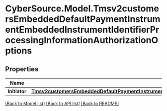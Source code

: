# CyberSource.Model.Tmsv2customersEmbeddedDefaultPaymentInstrumentEmbeddedInstrumentIdentifierProcessingInformationAuthorizationOptions
## Properties

Name | Type | Description | Notes
------------ | ------------- | ------------- | -------------
**Initiator** | [**Tmsv2customersEmbeddedDefaultPaymentInstrumentEmbeddedInstrumentIdentifierProcessingInformationAuthorizationOptionsInitiator**](Tmsv2customersEmbeddedDefaultPaymentInstrumentEmbeddedInstrumentIdentifierProcessingInformationAuthorizationOptionsInitiator.md) |  | [optional] 

[[Back to Model list]](../README.md#documentation-for-models) [[Back to API list]](../README.md#documentation-for-api-endpoints) [[Back to README]](../README.md)

